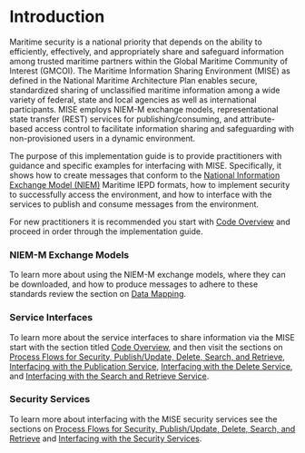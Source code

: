 <h1 class="with-tabs">Introduction</h1>

<p>Maritime security is a national priority that depends on the ability to efficiently, effectively, and appropriately share and safeguard information among trusted maritime partners within the Global Maritime Community of Interest (GMCOI).  The Maritime Information Sharing Environment (MISE) as defined in the National Maritime Architecture Plan enables secure, standardized sharing of unclassified maritime information among a wide variety of federal, state and local agencies as well as international participants. MISE employs NIEM-M exchange models, representational state transfer (REST) services for publishing/consuming, and attribute-based access control to facilitate information sharing and safeguarding with non-provisioned users in a dynamic environment.  </p>
<p>The purpose of this implementation guide is to provide practitioners with guidance and specific examples for interfacing with MISE.  Specifically, it shows how to create messages that conform to the <a href="http://niem.gov/">National Information Exchange Model (NIEM)</a> Maritime IEPD formats, how to implement security to successfully access the environment, and how to interface with the services to publish and consume messages from the environment.  </p>
<p>For new practitioners it is recommended you start with <a href="/drupal/node/25">Code Overview</a> and proceed in order through the implementation guide.</p>
<h3>NIEM-M Exchange Models</h3>
<p>To learn more about using the NIEM-M exchange models, where they can be downloaded, and how to produce messages to adhere to these standards review the section on <a href="/drupal/node/24">Data Mapping</a>.</p>
<h3>Service Interfaces</h3>
<p>To learn more about the service interfaces to share information via the MISE start with the section titled <a href="/drupal/node/25">Code Overview</a>, and then visit the sections on <a href="/drupal/node/23">Process Flows for Security, Publish/Update, Delete, Search, and Retrieve</a>, <a href="drupal/node/28">Interfacing with the Publication Service</a>, <a href="/drupal/node/29">Interfacing with the Delete Service</a>, and <a href="/drupal/node/30">Interfacing with the Search  and Retrieve Service</a>.</p>
<h3>Security Services</h3>
<p>To learn more about interfacing with the MISE security services see the sections on <a href="/drupal/node/23">Process Flows for Security, Publish/Update, Delete, Search, and Retrieve</a> and <a href="/drupal/node/27">Interfacing with the Security Services</a>.</p>